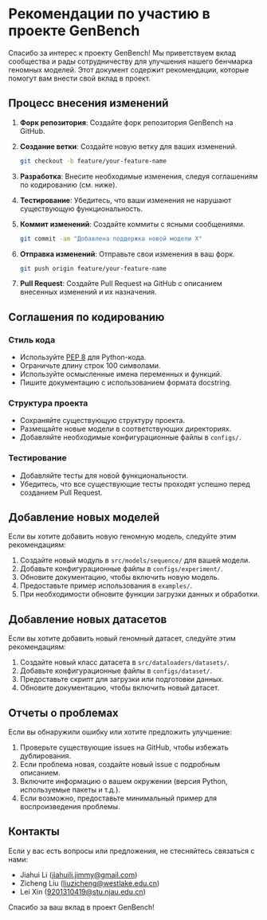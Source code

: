 # Рекомендации по участию в проекте GenBench

Спасибо за интерес к проекту GenBench! Мы приветствуем вклад сообщества и рады сотрудничеству для улучшения нашего бенчмарка геномных моделей. Этот документ содержит рекомендации, которые помогут вам внести свой вклад в проект.

## Процесс внесения изменений

1. **Форк репозитория**: Создайте форк репозитория GenBench на GitHub.

2. **Создание ветки**: Создайте новую ветку для ваших изменений.
   ```bash
   git checkout -b feature/your-feature-name
   ```

3. **Разработка**: Внесите необходимые изменения, следуя соглашениям по кодированию (см. ниже).

4. **Тестирование**: Убедитесь, что ваши изменения не нарушают существующую функциональность.

5. **Коммит изменений**: Создайте коммиты с ясными сообщениями.
   ```bash
   git commit -am "Добавлена поддержка новой модели X"
   ```

6. **Отправка изменений**: Отправьте свои изменения в ваш форк.
   ```bash
   git push origin feature/your-feature-name
   ```

7. **Pull Request**: Создайте Pull Request на GitHub с описанием внесенных изменений и их назначения.

## Соглашения по кодированию

### Стиль кода
- Используйте [PEP 8](https://www.python.org/dev/peps/pep-0008/) для Python-кода.
- Ограничьте длину строк 100 символами.
- Используйте осмысленные имена переменных и функций.
- Пишите документацию с использованием формата docstring.

### Структура проекта
- Сохраняйте существующую структуру проекта.
- Размещайте новые модели в соответствующих директориях.
- Добавляйте необходимые конфигурационные файлы в `configs/`.

### Тестирование
- Добавляйте тесты для новой функциональности.
- Убедитесь, что все существующие тесты проходят успешно перед созданием Pull Request.

## Добавление новых моделей

Если вы хотите добавить новую геномную модель, следуйте этим рекомендациям:

1. Создайте новый модуль в `src/models/sequence/` для вашей модели.
2. Добавьте конфигурационные файлы в `configs/experiment/`.
3. Обновите документацию, чтобы включить новую модель.
4. Предоставьте пример использования в `examples/`.
5. При необходимости обновите функции загрузки данных и обработки.

## Добавление новых датасетов

Если вы хотите добавить новый геномный датасет, следуйте этим рекомендациям:

1. Создайте новый класс датасета в `src/dataloaders/datasets/`.
2. Добавьте конфигурационные файлы в `configs/dataset/`.
3. Предоставьте скрипт для загрузки или подготовки данных.
4. Обновите документацию, чтобы включить новый датасет.

## Отчеты о проблемах

Если вы обнаружили ошибку или хотите предложить улучшение:

1. Проверьте существующие issues на GitHub, чтобы избежать дублирования.
2. Если проблема новая, создайте новый issue с подробным описанием.
3. Включите информацию о вашем окружении (версия Python, используемые пакеты и т.д.).
4. Если возможно, предоставьте минимальный пример для воспроизведения проблемы.

## Контакты

Если у вас есть вопросы или предложения, не стесняйтесь связаться с нами:

- Jiahui Li (jiahuili.jimmy@gmail.com)
- Zicheng Liu (liuzicheng@westlake.edu.cn)
- Lei Xin (9201310419@stu.njau.edu.cn)

Спасибо за ваш вклад в проект GenBench!